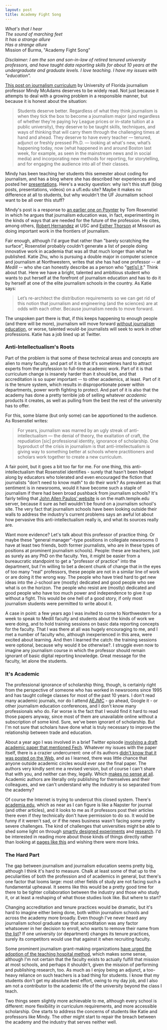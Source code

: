```yaml
---
layout: post
title: Academy Fight Song
---
```


_What's that I hear_  
_The sound of marching feet_  
_It has a strange allure_  
_Has a strange allure_  
Mission of Burma, "Academy Fight Song"

_Disclaimer: I am the son and son-in-law of retired tenured university professors, and have taught data reporting skills for about 10 years at the undergraduate and graduate levels. I love teaching. I have my issues with "education"._

[This post on journalism curriculum](http://mindymcadams.com/tojou/2013/journalism-curriculum-and-the-hands-in-the-air-approach/) by University of Florida journalism professor Mindy McAdams deserves to be widely read. Not just because it attempts to deal with a growing problem in a responsible manner, but because it is honest about the situation:

> Students deserve better. Regardless of what they think journalism is when they tick the box to become a journalism major (and regardless of whether they're paying Ivy League prices or in-state tuition at a public university), they deserve to be taught skills, techniques, and ways of thinking that will carry them through the challenging times at hand and ahead. They deserve to have every teacher — tenured, adjunct or freshly pressed Ph.D. — looking at what's new, what’s happening today, now (what happened in and around Boston last week, for example, as seen in the mainstream news and in social media) and incorporating new methods for reporting, for storytelling, and for engaging the audience into all of their classes.

Mindy has been teaching her students this semester about coding for journalism, and has a blog where she has described her experiences and posted her [presentations](http://mindymcadams.com/tojou/2013/code-for-journalism-students-presentations/). Here's a wacky question: why isn't this stuff (blog posts, presentations, videos) on a ufl.edu site? Maybe it makes no difference at all to students, but why wouldn't the UF Journalism school want to be all over this stuff?
  
Mindy's post is a response to [an earlier one on Poynter](http://www.poynter.org/latest-news/the-next-journalism/210196/why-we-need-a-better-conversation-about-the-future-of-journalism-education/) by Tom Rosenstiel in which he argues that journalism education was, in fact, experimenting in the kinds of ways that are needed for the future of the profession. He cites, among others, [Robert Hernandez](http://www.niemanlab.org/2012/09/robert-hernandez-reboot-journalism-school-take-control-of-your-education-instead/) at USC and [Esther Thorson](http://journalism.missouri.edu/staff/esther-thorson/) at Missouri as doing important work in the frontiers of journalism.

Fair enough, although I'd argue that rather than "barely scratching the surface", Rosenstiel probably couldn't generate a list of people doing innovative work in academia that was all that much longer than what he published. Katie Zhu, who is pursuing a double major in computer science and journalism at Northwestern, writes that she has had one professor -- at _Medill_ -- who she can honestly describe as a person who "[get[s] it](https://medium.com/i-m-h-o/b8d43e4c204d)." Think about that. Here we have a bright, talented and ambitious student who wants to put herself at the forefront of journalism education and has to do it by herself at one of the elite journalism schools in the country. As Katie says:

> Let’s re-architect the distribution requirements so we can get rid of this notion that journalism and engineering (and the sciences) are at odds with each other. Because journalism needs to move forward.

The unspoken part there is that, if this keeps happening to enough people (and there will be more), journalism will move forward [without journalism education](http://forjournalism.com/), or worse, talented would-be journalists will seek to work in other professions. Katie has a job lined up at Twitter.

### Anti-Intellectualism's Roots

Part of the problem is that some of these technical areas and concepts are alien to many faculty, and part of it is that it's sometimes hard to attract experts from the profession to full-time academic work. Part of it is that curriculum change is insanely harder than it should be, and that accreditation is so super important -- to other academics, at least. Part of it is the tenure system, which results in disproportionate power within departments, power worth fighting to protect. And part of it is also that the academy has done a pretty terrible job of selling whatever _academic_ products it creates, as well as pulling from the best the rest of the university has to offer.

For this, some blame (but only some) can be apportioned to the audience. As Rosenstiel writes:

> For years, journalism was marred by an ugly streak of anti-intellectualism — the denial of theory, the exaltation of craft, the repudiation [sic] professional identity, ignorance of scholarship. One byproduct of the crisis in journalism is that anti-intellectualism is giving way to something better at schools where practitioners and scholars work together to create a new curriculum.

A fair point, but it goes a bit too far for me. For one thing, this anti-intellectualism that Rosenstiel identifies - surely that hasn't been helped along by educators who tolerated and even encouraged the fiction that journalists "don't need to know math" to do their work? As prevalent as that sentiment is in newsrooms, would it have become such a staple of journalism if there had been broad pushback from journalism schools? It's fairly telling that [John Allen Paulos' website](https://math.temple.edu/~paulos/) is on the math.temple.edu server, because it sure as hell wouldn't be found on a journalism school's site. The very fact that journalism schools have been looking outside their walls to address the industry's current problems says an awful lot about how pervasive this anti-intellectualism really is, and what its sources really are.

Want more evidence? Let's talk about this professor of practice thing. Or maybe these "general manager"-type positions in collegiate newsrooms (I have at least two friends, both former journalists, who are in these types of positions at prominent journalism schools). People: these are teachers, just as surely as any PhD on the faculty. Yes, it might be easier from a bureaucratic standpoint to get a "professor of practice" into the department, but I'm willing to bet a decent chunk of change that in the eyes of too many "real" professors, these people are not in a similar line of work or are doing it the wrong way. The people who have tried hard to get new ideas into the J-school are (mostly) dedicated and good people who see what is on the horizon. The people who resist are (mostly) dedicated and good people who have too much power and independence to give it up without a fight. This would be one hell of a good story, if only most journalism students were permitted to write about it.

A case in point: a few years ago I was invited to come to Northwestern for a week to speak to Medill faculty and students about the kinds of work we were doing, and to hold training sessions on basic data reporting concepts for the faculty. That I was there at all was hugely encouraging to me, and I met a number of faculty who, although inexperienced in this area, were excited about learning. And then I learned the catch: the training sessions were optional, because why would it be otherwise?. I struggle even now to imagine any journalism course in which the professor should remain ignorant of basic digital reporting knowledge. Great message for the faculty, let alone the students.

### It's Academic

The professional ignorance of scholarship thing, though, is certainly right from the perspective of someone who has worked in newsrooms since 1995 and has taught college classes for most of the past 10 years. I don't read many academic journals, nor do I attend [AEJMC](http://www.aejmc.org/) - go ahead, Google it - or other journalism education conferences, and I don't know many professionals who do. Far worse is the fact that I would find it hard to read those papers anyway, since most of them are unavailable online without a subscription of some kind. Sure, we've been ignorant of scholarship. But I'm not sure that scholars have done what is truly necessary to improve the relationship between trade and education.

About a year ago I was involved in a brief Twitter episode [involving a draft academic paper that mentioned Fech](http://thescoop.org/archives/2012/05/13/lost-in-the-weeds/). Whatever my issues with the paper itself, there is a crazier undercurrent: one of its authors [didn't know that it was posted on the Web](https://twitter.com/nikkiusher/status/201721394898280449), and as I learned, there was little chance that anyone outside academic circles would ever _see_ the final paper. The authors very kindly sent me a revised version, but of course I can't share that with you, and neither can they, legally. Which [makes no sense at all](http://www.youtube.com/watch?v=J1sYN0PuRs4). Academic authors are literally only publishing for themselves and their colleagues, and we can't understand why the industry is so separated from the academy?

Of course the Internet is trying to undercut this closed system. There's [academia.edu](http://academia.edu/), which as near as I can figure is like a Napster for journal (and other articles), and it looks to me as if professors post their articles there even if they technically don't have permission to do so. It would be funny if it weren't sad, or if the news business wasn't facing some pretty severe challenges. The kind of challenges that universities might be able to shed some light on through [smartly designed experiments](http://streamer.ist.rit.edu/~journo/classes/) and [research](http://www.niemanlab.org/tag/ethnographic-research/). I'd be interested in reading more about those kinds of things directly rather than looking at [pages like this](http://cindyroyal.com/research.html) and wishing there were more links.

### The Hard Part

The gap between journalism and journalism education seems pretty big, although I think it's hard to measure. Chalk at least some of that up to the peculiarities of both the profession and of academics in general, but there's one factor that looms large: most other fields of study are not facing such a fundamental upheaval. It seems like this would be a pretty good time for there to be tighter collaboration between the industry and those who study it, or at least a reshaping of what those studies look like. But where to start?

Changing accreditation and tenure practices would be dramatic, but it's hard to imagine either being done, both within journalism schools and across the academy more broadly. Even though I've never heard any journalism school graduate say that accreditation was any factor whatsoever in her decision to enroll, who wants to remove their name from [the list](http://www2.ku.edu/~acejmc/STUDENT/PROGLIST.SHTML)? If one university (or department) changes its tenure practices, surely its competitors would use that against it when recruiting faculty. 

Some prominent journalism grant-making organizations [have urged the adoption of the teaching hospital method](http://www.knightfoundation.org/press-room/other/open-letter-americas-university-presidents/), which makes some sense, although I'm not certain that the faculty exists to actually fulfill that mission at most schools, and perhaps it shouldn't, given the mission of performing and publishing research, too. As much as I enjoy being an adjunct, a too-heavy reliance on such teachers is a bad thing for students. I know that my students don't get my absolute best effort, owing to my day job, and I also am not a contributor to the academic life of the university beyond the class I teach.

Two things seem slightly more achievable to me, although every school is different: more flexibility in curriculum requirements, and more accessible scholarship. One starts to address the concerns of students like Katie and professors like Mindy. The other might start to repair the breach between the academy and the industry that serves neither well.